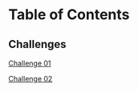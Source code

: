 # Table of Contents

## Challenges

[Challenge 01](./challenges/arrayReverse/README.md)

[Challenge 02](./challenges/arrayShift/README.md) 

